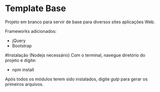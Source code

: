 # Template Base
Projeto em branco para servir de base para diversos sites aplicações Web.

Frameworks adicionados:

- jQuery
- Bootstrap

#Instalação (Nodejs necessário)
Com o terminal, navegue diretório do projeto e digite:

* npm install

Após todos os módulos terem sido instalados, digite *gulp* para gerar os primeiros arquivos.

